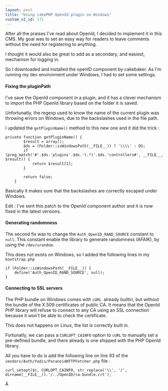 ```yaml
---
layout: post
title: "Using cakePHP OpenId plugin on Windows"
custom_v2_id: 171
---
```


After all the praises I've read about OpenId, I decided to implement it in
this CMS. My goal was to set an easy way for readers to leave comments without
the need for registering to anything.

I thought it would also be great to add as a secondary, and easiest, mechanism
for logging in.

So I downloaded and installed the openID component by cakebaker. As I'm
running my dev environment under Windows, I had to set some settings.

#### Fixing the pluginPath

I've save the OpenId component in a plugin, and it has a clever mechanism to
import the PHP OpenId library based on the folder it is saved.

Unfortunatly, the regexp used to know the name of the current plugin was
throwing errors on Windows, due to the backslashes used in the file path.

I updated the `getPluginName()` method to this new one and it did the trick :

    
    private function getPluginName() {  
            $result = array();  
            $ds = (Folder::isWindowsPath(__FILE__)) ? '\\\\' : DS;  
            if (preg_match('#'.$ds.'plugins'.$ds.'(.*)'.$ds.'controllers#', __FILE__, $result)) {  
                return $result[1];  
            }  
      
            return false;  
        }  
    

Basically it makes sure that the backslashes are correctly escaped under
Windows.

Edit : I've sent this patch to the OpenId component author and it is now fixed
in the latest versions.

#### Generating randomness

The second fix was to change the `Auth_OpenID_RAND_SOURCE` constant to `null`.
This constant enable the library to generate randomness (AFAIK), by using the
`/dev/urandom`.

This does not exists on Windows, so I added the following lines in my
`bootstrap.php`

    
    if (Folder::isWindowsPath(__FILE__)) {  
        define('Auth_OpenID_RAND_SOURCE', null);  
    }  
    

#### Connecting to SSL servers

The PHP bundle on Windows comes with `cURL `already builtin, but without the
bundle of the X.509 certificates of public CA. It means that the OpenId PHP
library will refuse to connect to any CA using an SSL connection because it
won't be able to check the certificate.

This does not happens on Linux, the list is correctly built in.

Fortunatly, we can pass a `CURLOPT_CAINFO` option to `cURL` to manually set a
pre-defined bundle, and there already is one shipped with the PHP OpenId
library.

All you have to do is add the following line on line 93 of the
`vendors/Auth/Yadis/ParanoidHTTPFetcher.php` file :

    
    curl_setopt($c, CURLOPT_CAINFO, str_replace('\\', '/', dirname(__FILE__)).'/../OpenID/ca-bundle.crt');

Â

